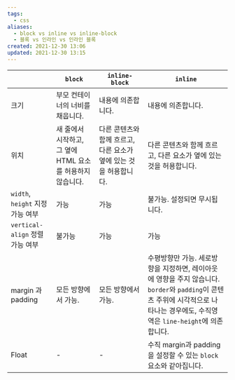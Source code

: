 ```yaml
---
tags:
  - css
aliases:
  - block vs inline vs inline-block
  - 블록 vs 인라인 vs 인라인 블록
created: 2021-12-30 13:06
updated: 2021-12-30 13:15
---
```


|                            | `block`                              | `inline-block`                         | `inline`                                                                                                           |
| -------------------------- | ------------------------------------ | -------------------------------------- | ------------------------------------------------------------------------------------------------------------------ |
| 크기                         | 부모 컨테이너의 너비를 채웁니다.                   | 내용에 의존합니다.                             | 내용에 의존합니다.                                                                                                         |
| 위치                         | 새 줄에서 시작하고, 그 옆에 HTML 요소를 허용하지 않습니다. | 다른 콘텐츠와 함께 흐르고, 다른 요소가 옆에 있는 것을 허용합니다. | 다른 콘텐츠와 함께 흐르고, 다른 요소가 옆에 있는 것을 허용합니다.                                                                             |
| `width`, `height` 지정 가능 여부 | 가능                                   | 가능                                     | 불가능. 설정되면 무시됩니다.                                                                                                   |
| `vertical-align` 정렬 가능 여부  | 불가능                                  | 가능                                     | 가능                                                                                                                 |
| margin 과 padding           | 모든 방향에서 가능.                          | 모든 방향에서 가능.                            | 수평방향만 가능. 세로방향을 지정하면, 레이아웃에 영향을 주지 않습니다. `border`와 `padding`이 콘텐츠 주위에 시각적으로 나타나는 경우에도, 수직영역은 `line-height`에 의존합니다. |
| Float                      | -                                    | -                                      | 수직 margin과 padding을 설정할 수 있는 `block` 요소와 같아집니다.                                                                    |
